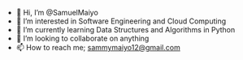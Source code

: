- 👋 Hi, I’m @SamuelMaiyo
- 👀 I’m interested in Software Engineering and Cloud Computing
- 🌱 I’m currently learning Data Structures and Algorithms in Python
- 💞️ I’m looking to collaborate on anything
- 📫 How to reach me; sammymaiyo12@gmail.com

<!---
SamuelMaiyo/SamuelMaiyo is a ✨ special ✨ repository because its `README.md` (this file) appears on your GitHub profile.
You can click the Preview link to take a look at your changes.
--->
